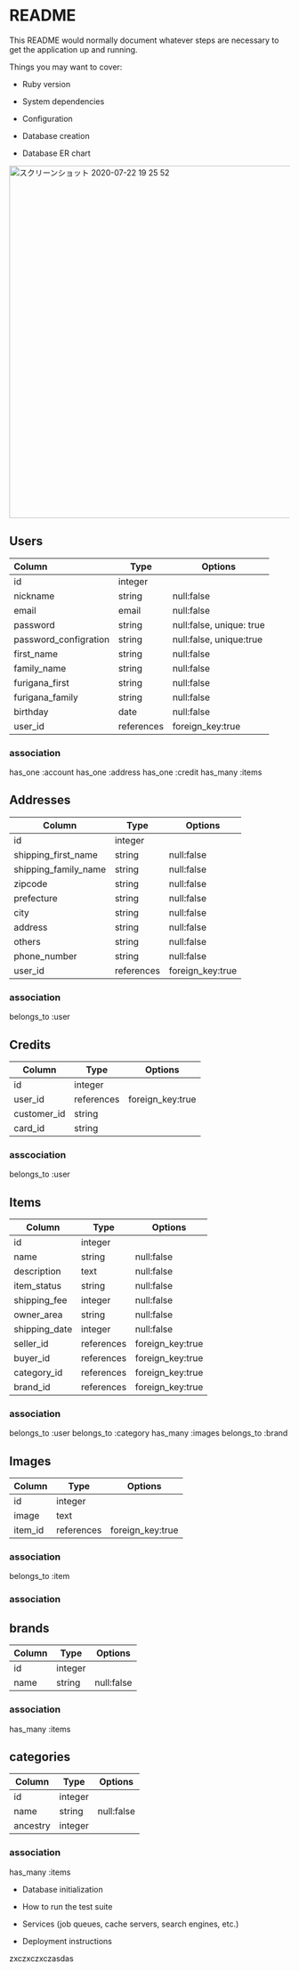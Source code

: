 # README

This README would normally document whatever steps are necessary to get the
application up and running.

Things you may want to cover:

* Ruby version

* System dependencies

* Configuration

* Database creation

* Database ER chart
<img width="633" alt="スクリーンショット 2020-07-22 19 25 52" src="https://user-images.githubusercontent.com/66852865/88165808-3f060d80-cc51-11ea-8d78-de5ee6dd07d6.png">

## Users
| Column                | Type       | Options                  |
| :-------------------- | -----------| ------------------------ |
| id                    | integer    |                          |
| nickname              | string     | null:false               |
| email                 | email      | null:false               |
| password              | string     | null:false, unique: true |
| password_configration | string     | null:false, unique:true  |
| first_name            | string     | null:false               |
| family_name           | string     | null:false               |
| furigana_first        | string     | null:false               |
| furigana_family       | string     | null:false               |
| birthday              | date       | null:false               |
| user_id               | references | foreign_key:true         |

### association
has_one :account
has_one :address
has_one :credit
has_many :items

## Addresses
| Column               | Type       | Options          |
| -------------------- | ---------- | ---------------- |
| id                   | integer    |                  |
| shipping_first_name  | string     | null:false       |
| shipping_family_name | string     | null:false       |
| zipcode              | string     | null:false       |
| prefecture           | string     | null:false       |
| city                 | string     | null:false       |
| address              | string     | null:false       |
| others               | string     | null:false       |
| phone_number         | string     | null:false       |
| user_id              | references | foreign_key:true |

### association
belongs_to :user


## Credits
| Column      | Type       | Options          |
| ----------- | ---------- | ---------------- |
| id          | integer    |                  |
| user_id     | references | foreign_key:true |
| customer_id | string     |                  |
| card_id     | string     |                  |

### asscociation
belongs_to :user

## Items
| Column        | Type       | Options          |
| ------------- | ---------- | ---------------- |
| id            | integer    |                  |
| name          | string     | null:false       |
| description   | text       | null:false       |
| item_status   | string     | null:false       |
| shipping_fee  | integer    | null:false       |
| owner_area    | string     | null:false       |
| shipping_date | integer    | null:false       |
| seller_id     | references | foreign_key:true |
| buyer_id      | references | foreign_key:true |
| category_id   | references | foreign_key:true |
| brand_id      | references | foreign_key:true |

### association
belongs_to :user
belongs_to :category
has_many :images
belongs_to :brand

## Images
| Column  | Type       | Options          |
| ------- | ---------- | ---------------- |
| id      | integer    |                  |
| image   | text       |                  |
| item_id | references | foreign_key:true |

### association
belongs_to :item

### association

## brands
| Column     | Type       | Options    |
| ---------- | -----------| ---------- |
| id         | integer    |            |
| name       | string     | null:false |

### association
has_many :items

## categories
| Column        | Type    | Options    |
| ------------- | ------- | ---------- |
| id            | integer |            |
| name          | string  | null:false |
| ancestry      | integer |            |

### association
has_many :items

* Database initialization

* How to run the test suite

* Services (job queues, cache servers, search engines, etc.)

* Deployment instructions

zxczxczxczasdas